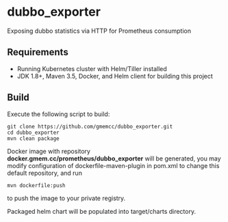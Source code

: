 # dubbo_exporter
Exposing dubbo statistics  via HTTP for Prometheus consumption

## Requirements
- Running Kubernetes cluster with Helm/Tiller installed
- JDK 1.8+, Maven 3.5, Docker, and Helm client for building this project

## Build
Execute the following script to build:

    git clone https://github.com/gmemcc/dubbo_exporter.git
    cd dubbo_exporter
    mvn clean package
    
Docker image with repository **docker.gmem.cc/prometheus/dubbo_exporter** will be generated, you may modify configuration of dockerfile-maven-plugin in pom.xml to change this default repository, and run
    
    mvn dockerfile:push
    
to push the image to your private registry.

Packaged helm chart will be populated into target/charts directory.

